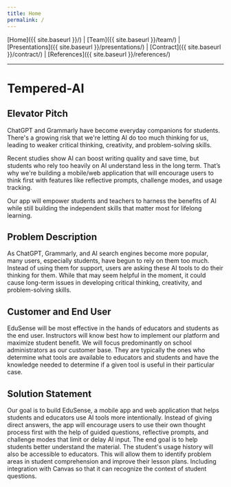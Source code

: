 ```yaml
---
title: Home
permalink: /
---
```


[Home]({{ site.baseurl }}/) | [Team]({{ site.baseurl }}/team/) | [Presentations]({{ site.baseurl }}/presentations/) | [Contract]({{ site.baseurl }}/contract/) | [References]({{ site.baseurl }}/references/)

---
# Tempered-AI

## Elevator Pitch

ChatGPT and Grammarly have become everyday companions for students. There's a growing risk that we're letting AI do too much thinking for us, leading to weaker critical thinking, creativity, and problem-solving skills.​

Recent studies show AI can boost writing quality and save time, but students who rely too heavily on AI understand less in the long term. That’s why we're building a mobile/web application that will encourage users to think first with features like reflective prompts, challenge modes, and usage tracking. ​

Our app will empower students and teachers to harness the benefits of AI while still building the independent skills that matter most for lifelong learning.

## Problem Description

As ChatGPT, Grammarly, and AI search engines become more popular, many users, especially students, have begun to rely on them too much. Instead of using them for support, users are asking these AI tools to do their thinking for them. While that may seem helpful in the moment, it could cause long-term issues in developing critical thinking, creativity, and problem-solving skills. 

## Customer and End User

EduSense will be most effective in the hands of educators and students as the end user. Instructors will know best how to implement our platform and maximize student benefit. We will focus predominantly on school administrators as our customer base. They are typically the ones who determine what tools are available to educators and students and have the knowledge needed to determine if a given tool is useful in their particular case.

## Solution Statement

Our goal is to build EduSense, a mobile app and web application that helps students and educators use AI tools more intentionally. Instead of giving direct answers, the app will encourage users to use their own thought process first with the help of guided questions, reflective prompts, and challenge modes that limit or delay AI input. The end goal is to help students better understand the material.​
The student's usage history will also be accessible to educators. This will allow them to identify problem areas in student comprehension and improve their lesson plans. Including integration with Canvas so that it can recognize the context of student questions.
